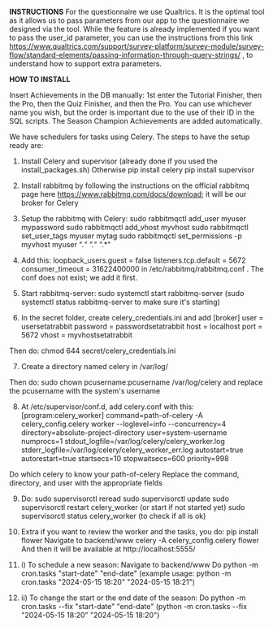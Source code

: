 **INSTRUCTIONS**
For the questionnaire we use Qualtrics. It is the optimal tool as it allows us to pass parameters from our app to the questionnaire we designed via the tool. While the feature is already implemented if you want to pass the user_id parameter, you can use the instructions from this link https://www.qualtrics.com/support/survey-platform/survey-module/survey-flow/standard-elements/passing-information-through-query-strings/ , to understand how to support extra parameters.

**HOW TO INSTALL**

Insert Achievements in the DB manually: 1st enter the Tutorial Finisher, then the Pro, then the Quiz Finisher, and then the Pro. You can use whichever name you wish, but the order is important due to the use of their ID in the SQL scripts. The Season Champion Achievements are added automatically.

We have schedulers for tasks using Celery. The steps to have the setup ready are:

1) Install Celery and supervisor (already done if you used the install_packages.sh) Otherwise pip install celery
pip install supervisor

2) Install rabbitmq by following the instructions on the official rabbitmq page here https://www.rabbitmq.com/docs/download; it will be our broker for Celery

3) Setup the rabbitmq with Celery: 
sudo rabbitmqctl add_user myuser mypassword
sudo rabbitmqctl add_vhost myvhost
sudo rabbitmqctl set_user_tags myuser mytag
sudo rabbitmqctl set_permissions -p myvhost myuser ".*" ".*" ".*"

4) Add this: 
loopback_users.guest = false
listeners.tcp.default = 5672
consumer_timeout = 31622400000
in /etc/rabbitmq/rabbitmq.conf . The conf does not exist; we add it first.

5) Start rabbitmq-server: sudo systemctl start rabbitmq-server (sudo systemctl status rabbitmq-server to make sure it's starting)

6) In the secret folder, create celery_credentials.ini and add 
[broker]
user = usersetatrabbit
password = passwordsetatrabbit
host = localhost
port = 5672
vhost = myvhostsetatrabbit

Then do: chmod 644 secret/celery_credentials.ini

7) Create a directory named celery in /var/log/

Then do: sudo chown pcusername:pcusername /var/log/celery and replace the pcusername with the system's username

8) At /etc/supervisor/conf.d, add celery.conf with this: 
[program:celery_worker]
command=path-of-celery -A celery_config.celery worker --loglevel=info --concurrency=4
directory=absolute-project-directory
user=system-username
numprocs=1
stdout_logfile=/var/log/celery/celery_worker.log
stderr_logfile=/var/log/celery/celery_worker_err.log
autostart=true
autorestart=true
startsecs=10
stopwaitsecs=600
priority=998

Do which celery to know your path-of-celery
Replace the command, directory, and user with the appropriate fields

9) Do:
sudo supervisorctl reread
sudo supervisorctl update
sudo supervisorctl restart celery_worker (or start if not started yet)
sudo supervisorctl status celery_worker (to check if all is ok)

10) Extra if you want to review the worker and the tasks, you do:
pip install flower
Navigate to backend/www
celery -A celery_config.celery flower
And then it will be available at http://localhost:5555/

12) i) To schedule a new season:
Navigate to backend/www
Do python -m cron.tasks "start-date" "end-date" (example usage: python -m cron.tasks "2024-05-15 18:20" "2024-05-15 18:21")

12) ii) To change the start or the end date of the season:
Do python -m cron.tasks --fix "start-date" "end-date" (python -m cron.tasks --fix "2024-05-15 18:20" "2024-05-15 18:20")
